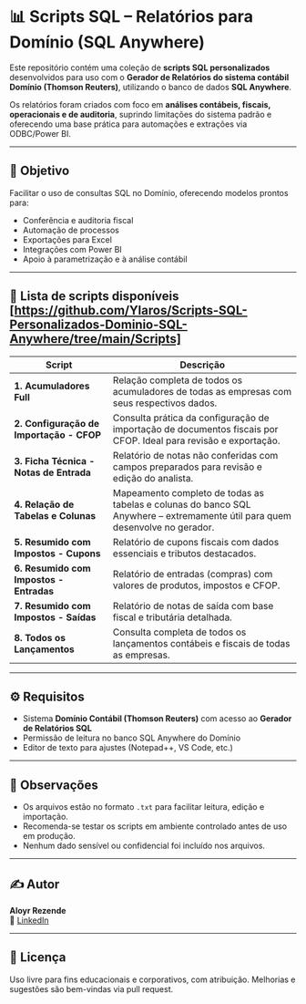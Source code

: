 # 📊 Scripts SQL – Relatórios para Domínio (SQL Anywhere)

Este repositório contém uma coleção de **scripts SQL personalizados** desenvolvidos para uso com o **Gerador de Relatórios do sistema contábil Domínio (Thomson Reuters)**, utilizando o banco de dados **SQL Anywhere**.

Os relatórios foram criados com foco em **análises contábeis, fiscais, operacionais e de auditoria**, suprindo limitações do sistema padrão e oferecendo uma base prática para automações e extrações via ODBC/Power BI.

---

## 🎯 Objetivo

Facilitar o uso de consultas SQL no Domínio, oferecendo modelos prontos para:

- Conferência e auditoria fiscal
- Automação de processos
- Exportações para Excel
- Integrações com Power BI
- Apoio à parametrização e à análise contábil

---

## 📂 Lista de scripts disponíveis [https://github.com/Ylaros/Scripts-SQL-Personalizados-Dominio-SQL-Anywhere/tree/main/Scripts]

| Script                                       | Descrição                                                                                     |
|---------------------------------------------|-----------------------------------------------------------------------------------------------|
| **1. Acumuladores Full**                    | Relação completa de todos os acumuladores de todas as empresas com seus respectivos dados.   |
| **2. Configuração de Importação - CFOP**    | Consulta prática da configuração de importação de documentos fiscais por CFOP. Ideal para revisão e exportação. |
| **3. Ficha Técnica - Notas de Entrada**     | Relatório de notas não conferidas com campos preparados para revisão e edição do analista.   |
| **4. Relação de Tabelas e Colunas**         | Mapeamento completo de todas as tabelas e colunas do banco SQL Anywhere – extremamente útil para quem desenvolve no gerador. |
| **5. Resumido com Impostos - Cupons**       | Relatório de cupons fiscais com dados essenciais e tributos destacados.                      |
| **6. Resumido com Impostos - Entradas**     | Relatório de entradas (compras) com valores de produtos, impostos e CFOP.                    |
| **7. Resumido com Impostos - Saídas**       | Relatório de notas de saída com base fiscal e tributária detalhada.                         |
| **8. Todos os Lançamentos**                 | Consulta completa de todos os lançamentos contábeis e fiscais de todas as empresas.          |

---

## ⚙️ Requisitos

- Sistema **Domínio Contábil (Thomson Reuters)** com acesso ao **Gerador de Relatórios SQL**
- Permissão de leitura no banco SQL Anywhere do Domínio
- Editor de texto para ajustes (Notepad++, VS Code, etc.)

---

## 📎 Observações

- Os arquivos estão no formato `.txt` para facilitar leitura, edição e importação.
- Recomenda-se testar os scripts em ambiente controlado antes de uso em produção.
- Nenhum dado sensível ou confidencial foi incluído nos arquivos.

---

## ✍️ Autor

**Aloyr Rezende**  
🔗 [LinkedIn](https://www.linkedin.com/in/aloyr-rezende)

---

## 🪪 Licença

Uso livre para fins educacionais e corporativos, com atribuição. Melhorias e sugestões são bem-vindas via pull request.
